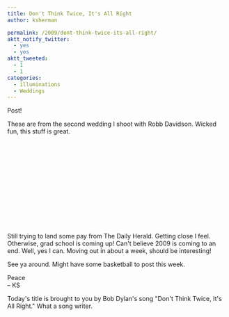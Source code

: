 ```yaml
---
title: Don't Think Twice, It's All Right
author: ksherman

permalink: /2009/dont-think-twice-its-all-right/
aktt_notify_twitter:
  - yes
  - yes
aktt_tweeted:
  - 1
  - 1
categories:
  - illuminations
  - Weddings
---
```


Post!

<p style="text-align: left;">
  These are from the second wedding I shoot with Robb Davidson. Wicked fun, this stuff is great.
</p>

<p style="text-align: center;">
  <img src="https://s3-us-west-2.amazonaws.com/assets.kshermphoto.com/2009PostsImages/December/28/AJyJenni_01.jpg" alt="" />
</p>

<p style="text-align: center;">
  <img src="https://s3-us-west-2.amazonaws.com/assets.kshermphoto.com/2009PostsImages/December/28/AJyJenni_02.jpg" alt="" />
</p>

<p style="text-align: center;">
  <img src="https://s3-us-west-2.amazonaws.com/assets.kshermphoto.com/2009PostsImages/December/28/AJyJenni_03.jpg" alt="" />
</p>

<p style="text-align: center;">
  <img src="https://s3-us-west-2.amazonaws.com/assets.kshermphoto.com/2009PostsImages/December/28/AJyJenni_04.jpg" alt="" />
</p>

<p style="text-align: center;">
  <img src="https://s3-us-west-2.amazonaws.com/assets.kshermphoto.com/2009PostsImages/December/28/AJyJenni_05.jpg" alt="" />
</p>

<p style="text-align: center;">
  <img src="https://s3-us-west-2.amazonaws.com/assets.kshermphoto.com/2009PostsImages/December/28/AJyJenni_06.jpg" alt="" />
</p>

<p style="text-align: center;">
  <img src="https://s3-us-west-2.amazonaws.com/assets.kshermphoto.com/2009PostsImages/December/28/AJyJenni_07.jpg" alt="" />
</p>

<p style="text-align: center;">
  <img src="https://s3-us-west-2.amazonaws.com/assets.kshermphoto.com/2009PostsImages/December/28/AJyJenni_08.jpg" alt="" />
</p>

<p style="text-align: center;">
  <img src="https://s3-us-west-2.amazonaws.com/assets.kshermphoto.com/2009PostsImages/December/28/AJyJenni_09.jpg" alt="" />
</p>

<p style="text-align: center;">
  <img src="https://s3-us-west-2.amazonaws.com/assets.kshermphoto.com/2009PostsImages/December/28/AJyJenni_10.jpg" alt="" />
</p>

<p style="text-align: center;">
  <img src="https://s3-us-west-2.amazonaws.com/assets.kshermphoto.com/2009PostsImages/December/28/AJyJenni_11.jpg" alt="" />
</p>

<p style="text-align: center;">
  <img src="https://s3-us-west-2.amazonaws.com/assets.kshermphoto.com/2009PostsImages/December/28/AJyJenni_12.jpg" alt="" />
</p>

<p style="text-align: center;">
  <img src="https://s3-us-west-2.amazonaws.com/assets.kshermphoto.com/2009PostsImages/December/28/AJyJenni_13.jpg" alt="" />
</p>

<p style="text-align: center;">
  <img src="https://s3-us-west-2.amazonaws.com/assets.kshermphoto.com/2009PostsImages/December/28/AJyJenni_14.jpg" alt="" />
</p>

<p style="text-align: center;">
  <img src="https://s3-us-west-2.amazonaws.com/assets.kshermphoto.com/2009PostsImages/December/28/AJyJenni_15.jpg" alt="" />
</p>

Still trying to land some pay from The Daily Herald. Getting close I feel. Otherwise, grad school is coming up! Can't believe 2009 is coming to an end. Well, yes I can. Moving out in about a week, should be interesting!

See ya around. Might have some basketball to post this week.

Peace\
– KS

Today's title is brought to you by Bob Dylan's song "Don't Think Twice, It's All Right." What a song writer.
